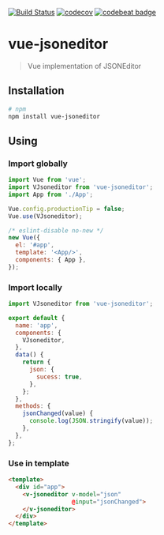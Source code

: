 [![Build Status](https://travis-ci.org/manico/vue-jsoneditor.svg?branch=master)](https://travis-ci.org/manico/vue-jsoneditor) [![codecov](https://codecov.io/gh/manico/vue-jsoneditor/branch/master/graph/badge.svg)](https://codecov.io/gh/manico/vue-jsoneditor) [![codebeat badge](https://codebeat.co/badges/81171683-f0d7-4a4f-8664-25dba6824452)](https://codebeat.co/projects/github-com-manico-vue-jsoneditor-master)

# vue-jsoneditor

> Vue implementation of JSONEditor

## Installation

```bash
# npm
npm install vue-jsoneditor
```

## Using

### Import globally

```javascript
import Vue from 'vue';
import VJsoneditor from 'vue-jsoneditor';
import App from './App';

Vue.config.productionTip = false;
Vue.use(VJsoneditor);

/* eslint-disable no-new */
new Vue({
  el: '#app',
  template: '<App/>',
  components: { App },
});
```

### Import locally

```javascript
import VJsoneditor from 'vue-jsoneditor';

export default {
  name: 'app',
  components: {
    VJsoneditor,
  },
  data() {
    return {
      json: {
        sucess: true,
      },
    };
  },
  methods: {
    jsonChanged(value) {
      console.log(JSON.stringify(value));
    },
  },
};
```

### Use in template

```html
<template>
  <div id="app">
    <v-jsoneditor v-model="json"
                  @input="jsonChanged">
    </v-jsoneditor>
  </div>
</template>
```